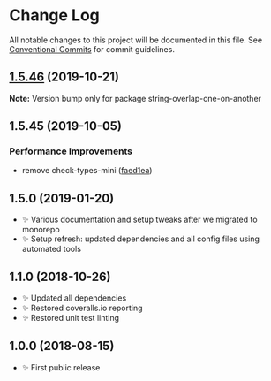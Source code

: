 # Change Log

All notable changes to this project will be documented in this file.
See [Conventional Commits](https://conventionalcommits.org) for commit guidelines.

## [1.5.46](https://gitlab.com/codsen/codsen/compare/string-overlap-one-on-another@1.5.45...string-overlap-one-on-another@1.5.46) (2019-10-21)

**Note:** Version bump only for package string-overlap-one-on-another





## 1.5.45 (2019-10-05)

### Performance Improvements

- remove check-types-mini ([faed1ea](https://gitlab.com/codsen/codsen/commit/faed1ea))

## 1.5.0 (2019-01-20)

- ✨ Various documentation and setup tweaks after we migrated to monorepo
- ✨ Setup refresh: updated dependencies and all config files using automated tools

## 1.1.0 (2018-10-26)

- ✨ Updated all dependencies
- ✨ Restored coveralls.io reporting
- ✨ Restored unit test linting

## 1.0.0 (2018-08-15)

- ✨ First public release
